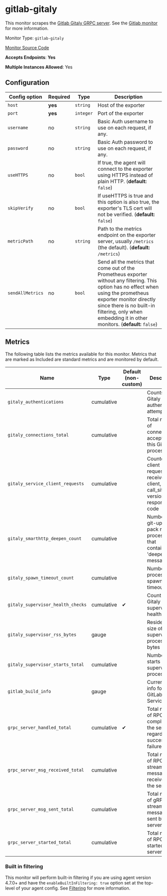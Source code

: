 <!--- GENERATED BY gomplate from scripts/docs/monitor-page.md.tmpl --->

# gitlab-gitaly

This monitor scrapes the [Gitlab Gitaly GRPC server](https://docs.gitlab.com/ee/administration/gitaly/).  See the [Gitlab monitor](gitlab.md) for more information.


Monitor Type: `gitlab-gitaly`

[Monitor Source Code](https://github.com/signalfx/signalfx-agent/tree/master/internal/monitors/gitlab)

**Accepts Endpoints**: **Yes**

**Multiple Instances Allowed**: Yes

## Configuration

| Config option | Required | Type | Description |
| --- | --- | --- | --- |
| `host` | **yes** | `string` | Host of the exporter |
| `port` | **yes** | `integer` | Port of the exporter |
| `username` | no | `string` | Basic Auth username to use on each request, if any. |
| `password` | no | `string` | Basic Auth password to use on each request, if any. |
| `useHTTPS` | no | `bool` | If true, the agent will connect to the exporter using HTTPS instead of plain HTTP. (**default:** `false`) |
| `skipVerify` | no | `bool` | If useHTTPS is true and this option is also true, the exporter's TLS cert will not be verified. (**default:** `false`) |
| `metricPath` | no | `string` | Path to the metrics endpoint on the exporter server, usually `/metrics` (the default). (**default:** `/metrics`) |
| `sendAllMetrics` | no | `bool` | Send all the metrics that come out of the Prometheus exporter without any filtering.  This option has no effect when using the prometheus exporter monitor directly since there is no built-in filtering, only when embedding it in other monitors. (**default:** `false`) |




## Metrics

The following table lists the metrics available for this monitor. Metrics that are marked as Included are standard metrics and are monitored by default.

| Name | Type | Default (non-custom) | Description |
| ---  | ---  | ---    | ---         |
| `gitaly_authentications` | cumulative |  | Counts of of Gitaly request authentication attempts |
| `gitaly_connections_total` | cumulative |  | Total number of connections accepted by this Gitaly process |
| `gitaly_service_client_requests` | cumulative |  | Counter of client requests received by client, call_site, auth version, and response code |
| `gitaly_smarthttp_deepen_count` | cumulative |  | Number of git-upload-pack requests processed that contained a 'deepen' message |
| `gitaly_spawn_timeout_count` | cumulative |  | Number of process spawn timeouts |
| `gitaly_supervisor_health_checks` | cumulative | ✔ | Count of Gitaly supervisor health checks |
| `gitaly_supervisor_rss_bytes` | gauge |  | Resident set size of supervised processes, in bytes |
| `gitaly_supervisor_starts_total` | cumulative |  | Number of starts of supervised processes |
| `gitlab_build_info` | gauge |  | Current build info for this GitLab Service |
| `grpc_server_handled_total` | cumulative | ✔ | Total number of RPCs completed on the server, regardless of success or failure |
| `grpc_server_msg_received_total` | cumulative |  | Total number of RPC stream messages received on the server |
| `grpc_server_msg_sent_total` | cumulative |  | Total number of gRPC stream messages sent by the server |
| `grpc_server_started_total` | cumulative |  | Total number of RPCs started on the server |



### Built in filtering
This monitor will perform built-in filtering if you are using agent version
4.7.0+ and have the `enableBuiltInFiltering: true` option set at the top-level
of your agent config.  See
[Filtering](https://docs.signalfx.com/en/latest/integrations/agent/filtering.html)
for more information.


